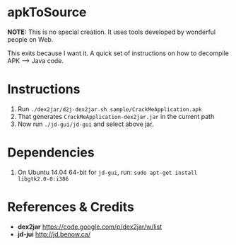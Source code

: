 # apkToSource
**NOTE:** This is no special creation. It uses tools developed by wonderful people on Web.

This exits because I want it. A quick set of instructions on how to decompile APK --> Java code.

# Instructions
1. Run  ```./dex2jar/d2j-dex2jar.sh sample/CrackMeApplication.apk```
2. That generates ```CrackMeApplication-dex2jar.jar``` in the current path
3. Now run ```./jd-gui/jd-gui``` and select above jar.

# Dependencies
1. On Ubuntu 14.04 64-bit for ```jd-gui```, run: ```sudo apt-get install libgtk2.0-0:i386```

# References & Credits
 - **dex2jar** https://code.google.com/p/dex2jar/w/list
 - **jd-jui** http://jd.benow.ca/
